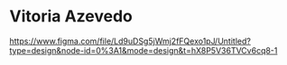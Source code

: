 # Vitoria Azevedo
https://www.figma.com/file/Ld9uDSg5jWmj2fFQexo1pJ/Untitled?type=design&node-id=0%3A1&mode=design&t=hX8P5V36TVCv6cq8-1